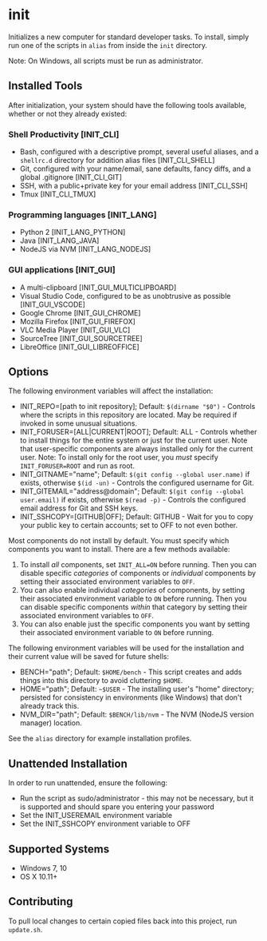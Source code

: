 # init

Initializes a new computer for standard developer tasks. To install, simply run one of the scripts in `alias` from inside the `init` directory.

Note: On Windows, all scripts must be run as administrator.

## Installed Tools

After initialization, your system should have the following tools available, whether or not they already existed:

### Shell Productivity [INIT_CLI]

- Bash, configured with a descriptive prompt, several useful aliases, and a `shellrc.d` directory for addition alias files [INIT_CLI_SHELL]
- Git, configured with your name/email, sane defaults, fancy diffs, and a global .gitignore [INIT_CLI_GIT]
- SSH, with a public+private key for your email address [INIT_CLI_SSH]
- Tmux [INIT_CLI_TMUX]

### Programming languages [INIT_LANG]

- Python 2 [INIT_LANG_PYTHON]
- Java [INIT_LANG_JAVA]
- NodeJS via NVM [INIT_LANG_NODEJS]

### GUI applications [INIT_GUI]

- A multi-clipboard [INIT_GUI_MULTICLIPBOARD]
- Visual Studio Code, configured to be as unobtrusive as possible [INIT_GUI_VSCODE]
- Google Chrome [INIT_GUI_CHROME]
- Mozilla Firefox [INIT_GUI_FIREFOX]
- VLC Media Player [INIT_GUI_VLC]
- SourceTree [INIT_GUI_SOURCETREE]
- LibreOffice [INIT_GUI_LIBREOFFICE]

## Options

The following environment variables will affect the installation:

- INIT_REPO=[path to init repository]; Default: `$(dirname "$0")` - Controls where the scripts in this repository are located. May be required if invoked in some unusual situations.
- INIT_FORUSER=[ALL|CURRENT|ROOT]; Default: ALL - Controls whether to install things for the entire system or just for the current user. Note that user-specific components are always installed only for the current user. Note: To install only for the root user, you *must* specify `INIT_FORUSER=ROOT` and run as root.
- INIT_GITNAME="name"; Default: `$(git config --global user.name)` if exists, otherwise `$(id -un)` - Controls the configured username for Git.
- INIT_GITEMAIL="address@domain"; Default: `$(git config --global user.email)` if exists, otherwise `$(read -p)` - Controls the configured email address for Git and SSH keys.
- INIT_SSHCOPY=[GITHUB|OFF]; Default: GITHUB - Wait for you to copy your public key to certain accounts; set to OFF to not even bother.

Most components do not install by default. You must specify which components you want to install. There are a few methods available:

1. To install *all* components, set `INIT_ALL=ON` before running. Then you can disable specific *categories* of components or *individual* components by setting their associated environment variables to `OFF`.
2. You can also enable individual *categories* of components, by setting their associated environment variable to `ON` before running. Then you can disable specific components *within* that category by setting their associated environment variables to `OFF`.
3. You can also enable just the specific components you want by setting their associated environment variable to `ON` before running.

The following environment variables will be used for the installation and their current value will be saved for future shells:

- BENCH="path"; Default: `$HOME/bench` - This script creates and adds things into this directory to avoid cluttering `$HOME`.
- HOME="path"; Default: `~$USER` - The installing user's "home" directory; persisted for consistency in environments (like Windows) that don't already track this.
- NVM_DIR="path"; Default: `$BENCH/lib/nvm` - The NVM (NodeJS version manager) location.

See the `alias` directory for example installation profiles.

## Unattended Installation

In order to run unattended, ensure the following:

- Run the script as sudo/administrator - this may not be necessary, but it is supported and should spare you entering your password
- Set the INIT_USEREMAIL environment variable
- Set the INIT_SSHCOPY environment variable to OFF

## Supported Systems

- Windows 7, 10
- OS X 10.11+

## Contributing

To pull local changes to certain copied files back into this project, run `update.sh`.
